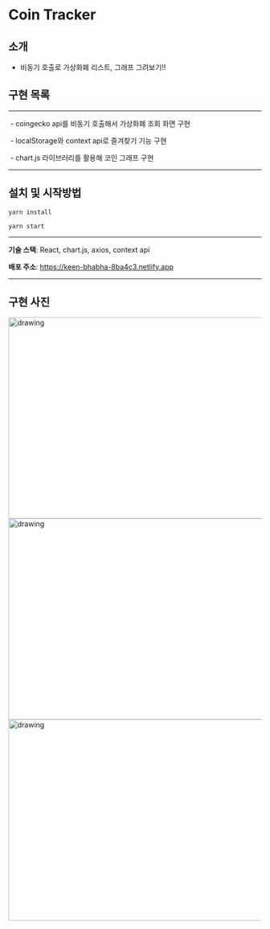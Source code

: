 # Coin Tracker

## 소개

- 비동기 호출로 가상화폐 리스트, 그래프 그려보기!!

## 구현 목록

---

​ - coingecko api를 비동기 호출해서 가상화폐 조회 화면 구현

​ - localStorage와 context api로 즐겨찾기 기능 구현

​ - chart.js 라이브러리를 활용해 코인 그래프 구현

---

## 설치 및 시작방법

```
yarn install

yarn start
```

---

**기술 스택**: React, chart.js, axios, context api

**배포 주소**: https://keen-bhabha-8ba4c3.netlify.app

---

## 구현 사진

<div style={display: flex}>
<img src="https://user-images.githubusercontent.com/42789883/140469706-a6ec16f1-1816-424e-9fd4-de501ab19e06.png" alt="drawing" width="600" height="400" />
<img src="https://user-images.githubusercontent.com/42789883/140469784-227e7d77-2979-411e-9d5d-bdf9ff129514.png" alt="drawing" width="600" height="400"/>
<img src="https://user-images.githubusercontent.com/42789883/140469816-fff445a3-9d9d-4cfb-ba90-ebb69a0aae67.png" alt="drawing" width="600" height="400"/>
</div>

